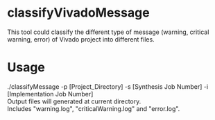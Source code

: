 # classifyVivadoMessage
This tool could classify the different type of message (warning, critical warning, error) of Vivado project into different files.  

# Usage
./classifyMessage -p [Project_Directory] -s [Synthesis Job Number] -i [Implementation Job Number]  
Output files will generated at current directory.  
Includes "warning.log", "criticalWarning.log" and "error.log".
